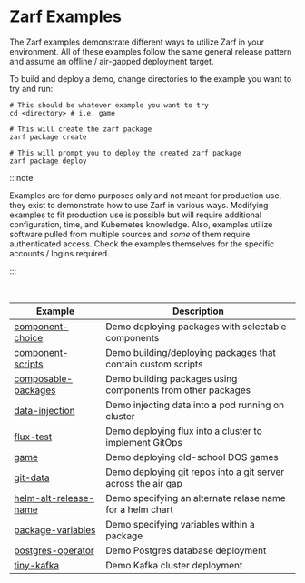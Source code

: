 # Zarf Examples

The Zarf examples demonstrate different ways to utilize Zarf in your environment.  All of these examples follow the same general release pattern and assume an offline / air-gapped deployment target.

To build and deploy a demo, change directories to the example you want to try and run:

```shell
# This should be whatever example you want to try
cd <directory> # i.e. game

# This will create the zarf package
zarf package create

# This will prompt you to deploy the created zarf package
zarf package deploy
```

:::note

Examples are for demo purposes only and not meant for production use, they exist to demonstrate how to use Zarf in various ways. Modifying examples to fit production use is possible but will require additional configuration, time, and Kubernetes knowledge. Also, examples utilize software pulled from multiple sources and _some_ of them require authenticated access. Check the examples themselves for the specific accounts / logins required.

:::

&nbsp;

| Example                                                 |      Description      |
|---------------------------------------------------------|-----------------------|
| [component-choice](./component-choice/)                 |  Demo deploying packages with selectable components   |
| [component-scripts](./component-scripts/)               |  Demo building/deploying packages that contain custom scripts   |
| [composable-packages](./composable-packages/)           |  Demo building packages using components from other packages   |
| [data-injection](./data-injection/)                     |  Demo injecting data into a pod running on cluster  |
| [flux-test](./flux-test/)                               |  Demo deploying flux into a cluster to implement GitOps |
| [game](./game/)                                         |  Demo deploying old-school DOS games |
| [git-data](./git-data/)                                 |  Demo deploying git repos into a git server across the air gap   |
| [helm-alt-release-name](./helm-alt-release-name/)       |  Demo specifying an alternate relase name for a helm chart   |
| [package-variables](./package-variables/)               |  Demo specifying variables within a package   |
| [postgres-operator](./postgres-operator/)               |  Demo Postgres database deployment |
| [tiny-kafka](./tiny-kafka/)                             |  Demo Kafka cluster deployment  |
